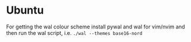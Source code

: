 # Ubuntu

For getting the wal colour scheme install pywal and wal for vim/nvim and then run the wal script, i.e.
`./wal --themes base16-nord`
